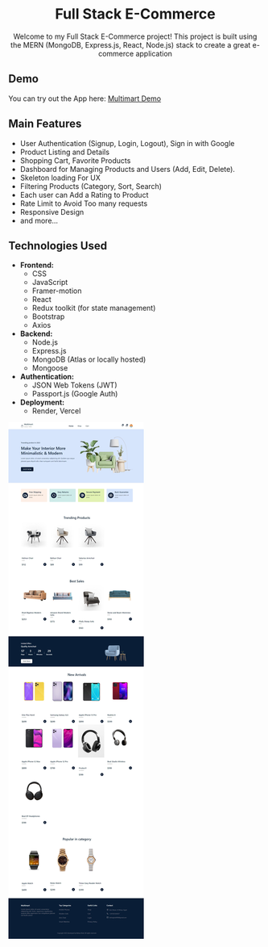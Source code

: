 <h1 align="center">Full Stack E-Commerce</h1>

<p align="center">Welcome to my Full Stack E-Commerce project! This project is built using the MERN (MongoDB, Express.js, React, Node.js) stack to create a great e-commerce application</p>

<h2>Demo</h2>
You can try out the App here: <a href="https://multimart-bahaaghali000.vercel.app/">Multimart Demo</a>

## Main Features

- User Authentication (Signup, Login, Logout), Sign in with Google
- Product Listing and Details
- Shopping Cart, Favorite Products
- Dashboard for Managing Products and Users (Add, Edit, Delete).
- Skeleton loading For UX
- Filtering Products (Category, Sort, Search)
- Each user can Add a Rating to Product
- Rate Limit to Avoid Too many requests
- Responsive Design
- and more...

## Technologies Used

- **Frontend:**
  - CSS
  - JavaScript
  - Framer-motion
  - React
  - Redux toolkit (for state management)
  - Bootstrap
  - Axios
- **Backend:**
  - Node.js
  - Express.js
  - MongoDB (Atlas or locally hosted)
  - Mongoose
- **Authentication:**
  - JSON Web Tokens (JWT)
  - Passport.js (Google Auth)
- **Deployment:**
  - Render, Vercel

<a href="https://multimart-bahaaghali000.vercel.app/"><img src="client/src/assets/images/preview.jpeg" /></a>
